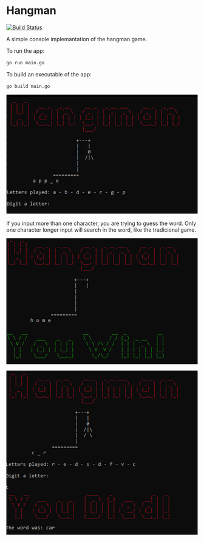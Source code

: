 # Hangman
[![Build Status](https://www.travis-ci.com/TheLe0/Hangman.svg?branch=main)](https://www.travis-ci.com/TheLe0/Hangman)

A simple console implemantation of the hangman game.

To run the app:
```bash
go run main.go
```

To build an executable of the app:
```bash
go build main.go
```

![Print](./images/game.PNG)

If you input more than one character, you are trying to guess the word. Only one character longer input will search in the word, like the tradicional game.

![Print](./images/won.PNG)


![Print](./images/lost.PNG)
